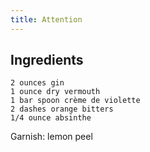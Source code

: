 ```yaml
---
title: Attention
---
```


## Ingredients

    2 ounces gin
    1 ounce dry vermouth
    1 bar spoon crème de violette
    2 dashes orange bitters
    1/4 ounce absinthe

Garnish: lemon peel
